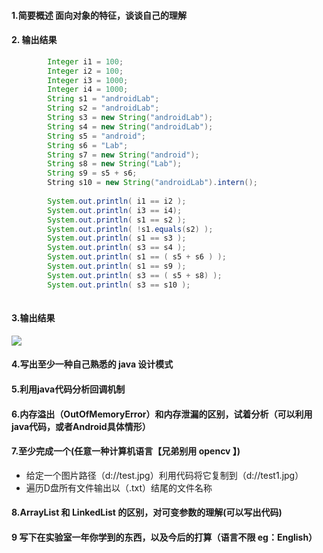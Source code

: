 
#### 1.简要概述 面向对象的特征，谈谈自己的理解
#### 2. 输出结果
```java
        Integer i1 = 100;
        Integer i2 = 100;
        Integer i3 = 1000;
        Integer i4 = 1000;
        String s1 = "androidLab";
        String s2 = "androidLab";
        String s3 = new String("androidLab");
        String s4 = new String("androidLab");
        String s5 = "android";
        String s6 = "Lab";
        String s7 = new String("android");
        String s8 = new String("Lab");
        String s9 = s5 + s6;
        String s10 = new String("androidLab").intern();
        
        System.out.println( i1 == i2 );
        System.out.println( i3 == i4);
        System.out.println( s1 == s2 );
        System.out.println( !s1.equals(s2) );
        System.out.println( s1 == s3 );
        System.out.println( s3 == s4 );
        System.out.println( s1 == ( s5 + s6 ) );
        System.out.println( s1 == s9 );
        System.out.println( s3 == ( s5 + s8) );
        System.out.println( s3 == s10 );
        
```
#### 3.输出结果
![](http://onf44qqgp.bkt.clouddn.com/17-11-3/95365744.jpg)
#### 4.写出至少一种自己熟悉的 java 设计模式
#### 5.利用java代码分析回调机制
#### 6.内存溢出（OutOfMemoryError）和内存泄漏的区别，试着分析（可以利用 java代码，或者Android具体情形）

#### 7.至少完成一个(任意一种计算机语言【兄弟别用 opencv 】)
* 给定一个图片路径（d://test.jpg）利用代码将它复制到（d://test1.jpg）
* 遍历D盘所有文件输出以（.txt）结尾的文件名称
#### 8.ArrayList 和 LinkedList 的区别，对可变参数的理解(可以写出代码)
#### 9 写下在实验室一年你学到的东西，以及今后的打算（语言不限 eg：English）
